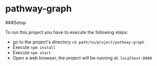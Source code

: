 # pathway-graph

###Setup

To run this project you have to execute the following steps:

  * go to the project's directory `cd path/to/project/pathway-graph`
  * Execute `npm install`
  * Execute `npm start`
  * Open a web browser, the project will be running at: `localhost:8000`
